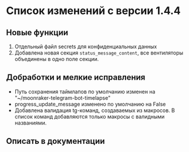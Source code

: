 # Список изменений с версии 1.4.4

## Новые функции
1. Отдельный файл secrets для конфиденциальных данных
2. Добавлена новая секция ```status_message_content```, все вентиляторы объединены в одно поле секции. 

## Добработки и мелкие исправления
* Путь сохранения таймлапов по умолчанию изменен на "~/moonraker-telegram-bot-timelapse"
* progress_update_message изменено по умолчанию на False
* Добавлена валидация tg-команд, создаваемых из макросов. В список команд добавляются только макросы с валидными названиями.

## Описать в документации
